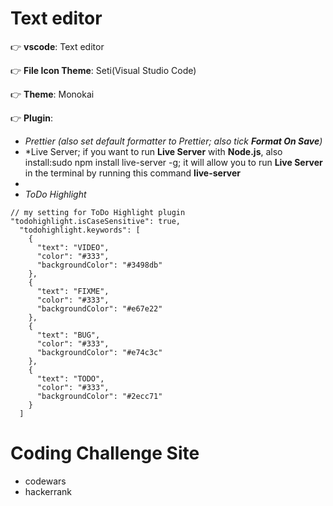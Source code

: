 # Text editor 

👉 **vscode**: Text editor

👉 **File Icon Theme**: Seti(Visual Studio Code) 

👉 **Theme**: Monokai

👉 **Plugin**: 
- *Prettier (also set default formatter to Prettier; also tick **Format On Save**)*
- *Live Server; if you want to run **Live Server** with **Node.js**, also install:sudo npm install live-server -g; it will allow you to run **Live Server** in the terminal by running this command **live-server**
- 
- *ToDo Highlight*
```
// my setting for ToDo Highlight plugin
"todohighlight.isCaseSensitive": true,
  "todohighlight.keywords": [
    {
      "text": "VIDEO",
      "color": "#333",
      "backgroundColor": "#3498db"
    },
    {
      "text": "FIXME",
      "color": "#333",
      "backgroundColor": "#e67e22"
    },
    {
      "text": "BUG",
      "color": "#333",
      "backgroundColor": "#e74c3c"
    },
    {
      "text": "TODO",
      "color": "#333",
      "backgroundColor": "#2ecc71"
    }
  ]
```

# Coding Challenge Site

- codewars
- hackerrank
